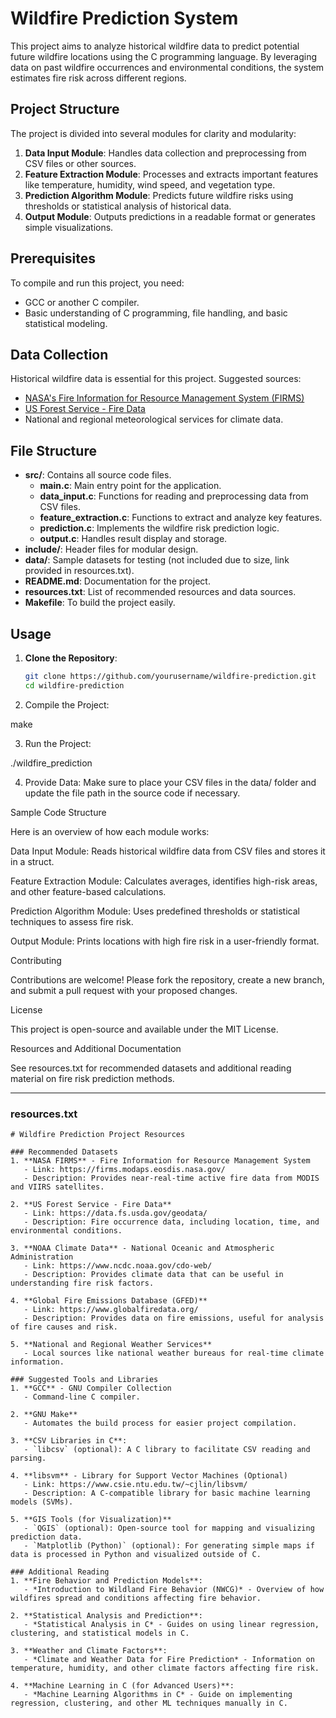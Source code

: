 # Wildfire Prediction System

This project aims to analyze historical wildfire data to predict potential future wildfire locations using the C programming language. By leveraging data on past wildfire occurrences and environmental conditions, the system estimates fire risk across different regions. 

## Project Structure

The project is divided into several modules for clarity and modularity:

1. **Data Input Module**: Handles data collection and preprocessing from CSV files or other sources.
2. **Feature Extraction Module**: Processes and extracts important features like temperature, humidity, wind speed, and vegetation type.
3. **Prediction Algorithm Module**: Predicts future wildfire risks using thresholds or statistical analysis of historical data.
4. **Output Module**: Outputs predictions in a readable format or generates simple visualizations.

## Prerequisites

To compile and run this project, you need:
- GCC or another C compiler.
- Basic understanding of C programming, file handling, and basic statistical modeling.

## Data Collection

Historical wildfire data is essential for this project. Suggested sources:
- [NASA's Fire Information for Resource Management System (FIRMS)](https://firms.modaps.eosdis.nasa.gov/)
- [US Forest Service - Fire Data](https://data.fs.usda.gov/geodata/)
- National and regional meteorological services for climate data.

## File Structure

- **src/**: Contains all source code files.
  - **main.c**: Main entry point for the application.
  - **data_input.c**: Functions for reading and preprocessing data from CSV files.
  - **feature_extraction.c**: Functions to extract and analyze key features.
  - **prediction.c**: Implements the wildfire risk prediction logic.
  - **output.c**: Handles result display and storage.
- **include/**: Header files for modular design.
- **data/**: Sample datasets for testing (not included due to size, link provided in resources.txt).
- **README.md**: Documentation for the project.
- **resources.txt**: List of recommended resources and data sources.
- **Makefile**: To build the project easily.

## Usage

1. **Clone the Repository**:
   ```bash
   git clone https://github.com/yourusername/wildfire-prediction.git
   cd wildfire-prediction

2. Compile the Project:

make


3. Run the Project:

./wildfire_prediction


4. Provide Data: Make sure to place your CSV files in the data/ folder and update the file path in the source code if necessary.



Sample Code Structure

Here is an overview of how each module works:

Data Input Module: Reads historical wildfire data from CSV files and stores it in a struct.

Feature Extraction Module: Calculates averages, identifies high-risk areas, and other feature-based calculations.

Prediction Algorithm Module: Uses predefined thresholds or statistical techniques to assess fire risk.

Output Module: Prints locations with high fire risk in a user-friendly format.


Contributing

Contributions are welcome! Please fork the repository, create a new branch, and submit a pull request with your proposed changes.

License

This project is open-source and available under the MIT License.

Resources and Additional Documentation

See resources.txt for recommended datasets and additional reading material on fire risk prediction methods.

---

### resources.txt

```plaintext
# Wildfire Prediction Project Resources

### Recommended Datasets
1. **NASA FIRMS** - Fire Information for Resource Management System
   - Link: https://firms.modaps.eosdis.nasa.gov/
   - Description: Provides near-real-time active fire data from MODIS and VIIRS satellites.

2. **US Forest Service - Fire Data**
   - Link: https://data.fs.usda.gov/geodata/
   - Description: Fire occurrence data, including location, time, and environmental conditions.

3. **NOAA Climate Data** - National Oceanic and Atmospheric Administration
   - Link: https://www.ncdc.noaa.gov/cdo-web/
   - Description: Provides climate data that can be useful in understanding fire risk factors.

4. **Global Fire Emissions Database (GFED)**
   - Link: https://www.globalfiredata.org/
   - Description: Provides data on fire emissions, useful for analysis of fire causes and risk.

5. **National and Regional Weather Services**
   - Local sources like national weather bureaus for real-time climate information.

### Suggested Tools and Libraries
1. **GCC** - GNU Compiler Collection
   - Command-line C compiler.
   
2. **GNU Make**
   - Automates the build process for easier project compilation.

3. **CSV Libraries in C**:
   - `libcsv` (optional): A C library to facilitate CSV reading and parsing.

4. **libsvm** - Library for Support Vector Machines (Optional)
   - Link: https://www.csie.ntu.edu.tw/~cjlin/libsvm/
   - Description: A C-compatible library for basic machine learning models (SVMs).

5. **GIS Tools (for Visualization)**
   - `QGIS` (optional): Open-source tool for mapping and visualizing prediction data.
   - `Matplotlib (Python)` (optional): For generating simple maps if data is processed in Python and visualized outside of C.

### Additional Reading
1. **Fire Behavior and Prediction Models**:
   - *Introduction to Wildland Fire Behavior (NWCG)* - Overview of how wildfires spread and conditions affecting fire behavior.
   
2. **Statistical Analysis and Prediction**:
   - *Statistical Analysis in C* - Guides on using linear regression, clustering, and statistical models in C.
   
3. **Weather and Climate Factors**:
   - *Climate and Weather Data for Fire Prediction* - Information on temperature, humidity, and other climate factors affecting fire risk.

4. **Machine Learning in C (for Advanced Users)**:
   - *Machine Learning Algorithms in C* - Guide on implementing regression, clustering, and other ML techniques manually in C.
